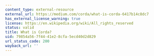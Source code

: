 ```yaml
---
content_type: external-resource
external_url: https://medium.com/corda/what-is-corda-6417b14c8dc7
has_external_license_warning: true
license: https://en.wikipedia.org/wiki/All_rights_reserved
status: valid
title: What is Corda?
uid: 79854a56-7f44-41e2-8cfa-5ecd40d2d829
url_status_code: 200
wayback_url: ''
---
```


